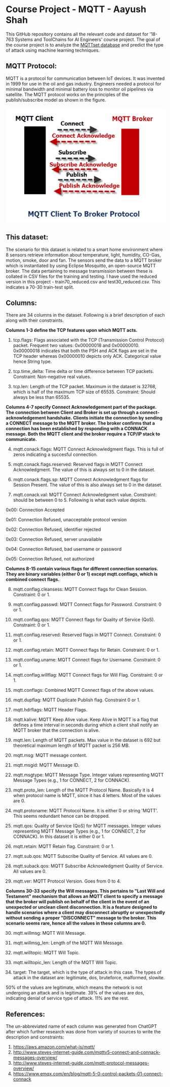 # Course Project - MQTT - Aayush Shah

This GitHub repository contains all the relevant code and dataset for '18-763 Systems and ToolChains for AI Engineers' course project.
The goal of the course project is to analyze the [MQTTset database](https://www.kaggle.com/datasets/cnrieiit/mqttset.) and predict the type of attack using machine learning techniques.

## MQTT Protocol:

MQTT is a protocol for communication between IoT devices. It was invented in 1999 for use in the oil and gas industry. Engineers needed a protocol for minimal bandwidth and minimal battery loss to monitor oil pipelines via satellite.
The MQTT protocol works on the principles of the publish/subscribe model as shown in the figure. 

![MQTT Communication](mqtt_comm.png)

## This dataset:

The scenario for this dataset is related to a smart home environment where 8 sensors retrieve information about temperature, light, humidity, CO-Gas, motion, smoke, door and fan. The sensors send the data to a MQTT broker which is instantiated by using Eclipse Mosquitto, an open-source MQTT broker.
The data pertaining to message transmission between these is collated in CSV files for the training and testing. I have used the reduced version in this project - train70_reduced.csv and test30_reduced.csv. This indicates a 70-30 train-test split. 

## Columns:

There are 34 columns in the dataset. Following is a brief description of each along with their constraints. 

**Columns 1-3 define the TCP features upon which MQTT acts.** 

1.	tcp.flags: Flags associated with the TCP (Transmission Control Protocol) packet. Frequent two values: 0x00000018 and 0x00000010. 0x00000018 indicates that both the PSH and ACK flags are set in the TCP header whereas 0x00000010 depicts only ACK. Categorical value hence String type. 

2.	tcp.time_delta: Time delta or time difference between TCP packets. Constraint: Non-negative real values.

3.	tcp.len: Length of the TCP packet. Maximum in the dataset is 32768, which is half of the maximum TCP size of 65535. Constraint: Should always be less than 65535.

**Columns 4-7 specify Connect Acknowledgement part of the package. The connection between Client and Broker is set up through a connect-acknowledgement handshake. Clients initiate the connection by sending a CONNECT message to the MQTT broker. The broker confirms that a connection has been established by responding with a CONNACK message. Both the MQTT client and the broker require a TCP/IP stack to communicate.**

4.	mqtt.conack.flags: MQTT Connect Acknowledgment flags. This is full of zeros indicating a succesful connection. 

5.	mqtt.conack.flags.reserved: Reserved flags in MQTT Connect Acknowledgment. The value of this is always set to 0 in the dataset. 

6.	mqtt.conack.flags.sp: MQTT Connect Acknowledgment flags for Session Present. The value of this is also always set to 0 in the dataset.

7.	mqtt.conack.val: MQTT Connect Acknowledgment value. Constraint: should be between 0 to 5. Following is what each value depicts. 

0x00: Connection Accepted

0x01: Connection Refused, unacceptable protocol version

0x02: Connection Refused, identifier rejected

0x03: Connection Refused, server unavailable

0x04: Connection Refused, bad username or password

0x05: Connection Refused, not authorized

**Columns 8-15 contain various flags for different connection scenarios. They are binary variables (either 0 or 1) except mqtt.conflags, which is combined connect flags.**

8.	mqtt.conflag.cleansess: MQTT Connect flags for Clean Session. Constraint: 0 or 1. 

9.	mqtt.conflag.passwd: MQTT Connect flags for Password. Constraint: 0 or 1. 

10.	mqtt.conflag.qos: MQTT Connect flags for Quality of Service (QoS). Constraint: 0 or 1. 

11.	mqtt.conflag.reserved: Reserved flags in MQTT Connect. Constraint: 0 or 1. 

12.	mqtt.conflag.retain: MQTT Connect flags for Retain. Constraint: 0 or 1. 

13.	mqtt.conflag.uname: MQTT Connect flags for Username. Constraint: 0 or 1. 

14.	mqtt.conflag.willflag: MQTT Connect flags for Will Flag. Constraint: 0 or 1. 

15.	mqtt.conflags: Combined MQTT Connect flags of the above values.

16.	mqtt.dupflag: MQTT Duplicate Publish flag. Constraint 0 or 1. 

17.	mqtt.hdrflags: MQTT Header Flags.

18.	mqtt.kalive: MQTT Keep Alive value. Keep Alive in MQTT is a flag that defines a time interval in seconds during which a client shall notify an MQTT broker that the connection is alive.

19.	mqtt.len: Length of MQTT packets. Max value in the dataset is 692 but theoretical maximum length of MQTT packet is 256 MB. 

20.	mqtt.msg: MQTT message content.

21.	mqtt.msgid: MQTT Message ID.

22.	mqtt.msgtype: MQTT Message Type. Integer values representing MQTT Message Types (e.g., 1 for CONNECT, 2 for CONNACK). 

23.	mqtt.proto_len: Length of the MQTT Protocol Name. Basically it is 4 when protocol name is MQTT, since it has 4 letters. Most of the values are 0.

24.	mqtt.protoname: MQTT Protocol Name. It is either 0 or string 'MQTT'. This seems redundant hence can be dropped. 

25.	mqtt.qos: Quality of Service (QoS) for MQTT messages. Integer values representing MQTT Message Types (e.g., 1 for CONNECT, 2 for CONNACK). In this dataset it is either 0 or 1.

26.	mqtt.retain: MQTT Retain flag. Constraint: 0 or 1. 

27.	mqtt.sub.qos: MQTT Subscribe Quality of Service. All values are 0.

28.	mqtt.suback.qos: MQTT Subscribe Acknowledgment Quality of Service. All values are 0. 

29.	mqtt.ver: MQTT Protocol Version. Goes from 0 to 4. 

**Columns 30-33 specify the Will messages. This pertains to "Last Will and Testament" mechanism that allows an MQTT client to specify a message that the broker will publish on behalf of the client in the event of an unexpected or unclean client disconnection. It is a feature designed to handle scenarios where a client may disconnect abruptly or unexpectedly without sending a proper "DISCONNECT" message to the broker.
This scenario seems rare, hence all the values in these columns are 0.**

30.	mqtt.willmsg: MQTT Will Message.

31.	mqtt.willmsg_len: Length of the MQTT Will Message.

32.	mqtt.willtopic: MQTT Will Topic.

33.	mqtt.willtopic_len: Length of the MQTT Will Topic.

34.	target: The target, which is the type of attack in this case. The types of attack in the dataset are: legitimate, dos, bruteforce, malformed, slowite.

50% of the values are legitimate, which means the network is not undergoing an attack and is legitimate. 
39% of the values are dos, indicating denial of service type of attack. 
11% are the rest. 


## References: 
The un-abbreviated name of each column was generated from ChatGPT after which further research was done from variety of sources to write the description and constraints:

1) https://aws.amazon.com/what-is/mqtt/
2) http://www.steves-internet-guide.com/mqttv5-connect-and-connack-messages-overview/
3) http://www.steves-internet-guide.com/mqtt-protocol-messages-overview/
4) https://www.emqx.com/en/blog/mqtt-5-0-control-packets-01-connect-connack

